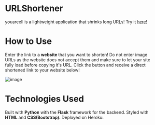 # URLShortener
youareell is a lightweight application that shrinks long URLs! Try it [here!](https://youareell-shortener-85ba6977de93.herokuapp.com/)

# How to Use
Enter the link to a **website** that you want to shorten! Do not enter image URLs as the website does not accept them and make sure to let your site fully load before copying it's URL. 
Click the button and receive a direct shortened link to your website below!

![image](https://github.com/nb303/URLShortener/assets/115887736/8144b9e2-5196-424f-ae64-901e21ff404a)


# Technologies Used

Built with **Python** with the **Flask** framework for the backend. Styled with **HTML** and **CSS(Bootstrap)**. Deployed on Heroku. 
